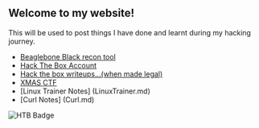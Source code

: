 
## Welcome to my website!

This will be used to post things I have done and learnt during my hacking journey.

- [Beaglebone Black recon tool](BeagleRecon.md)
- [Hack The Box Account](https://www.hackthebox.eu/home/users/profile/60062)
- [Hack the box writeups...(when made legal)](HacktheBox.md)
- [XMAS CTF](XMASCTF.md)
- [Linux Trainer Notes] (LinuxTrainer.md)
- [Curl Notes] (Curl.md)

![HTB Badge](https://www.hackthebox.eu/badge/image/60062)
